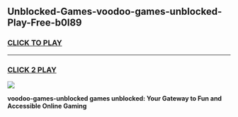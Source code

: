 
## Unblocked-Games-voodoo-games-unblocked-Play-Free-b0l89
<h3>
<a href="https://premium76.site?title=voodoo-games-unblocked&ref=18A1">CLICK TO PLAY</a></h3>
<hr>

<h3>
<a href="https://premium76.site?title=voodoo-games-unblocked&ref=18A1">CLICK 2 PLAY</a>
  
</h3>

<a href="https://premium76.site?title=voodoo-games-unblocked&ref=18A1"><img src="https://clearcache.store/games.png"></a>


**voodoo-games-unblocked games unblocked: Your Gateway to Fun and Accessible Online Gaming**
